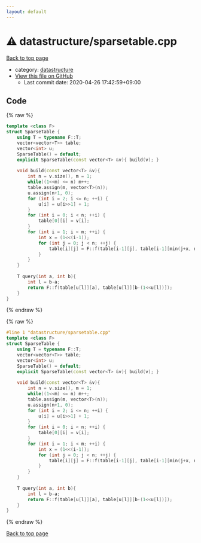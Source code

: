```yaml
---
layout: default
---
```


<!-- mathjax config similar to math.stackexchange -->
<script type="text/javascript" async
  src="https://cdnjs.cloudflare.com/ajax/libs/mathjax/2.7.5/MathJax.js?config=TeX-MML-AM_CHTML">
</script>
<script type="text/x-mathjax-config">
  MathJax.Hub.Config({
    TeX: { equationNumbers: { autoNumber: "AMS" }},
    tex2jax: {
      inlineMath: [ ['$','$'] ],
      processEscapes: true
    },
    "HTML-CSS": { matchFontHeight: false },
    displayAlign: "left",
    displayIndent: "2em"
  });
</script>

<script type="text/javascript" src="https://cdnjs.cloudflare.com/ajax/libs/jquery/3.4.1/jquery.min.js"></script>
<script src="https://cdn.jsdelivr.net/npm/jquery-balloon-js@1.1.2/jquery.balloon.min.js" integrity="sha256-ZEYs9VrgAeNuPvs15E39OsyOJaIkXEEt10fzxJ20+2I=" crossorigin="anonymous"></script>
<script type="text/javascript" src="../../assets/js/copy-button.js"></script>
<link rel="stylesheet" href="../../assets/css/copy-button.css" />


# :warning: datastructure/sparsetable.cpp

<a href="../../index.html">Back to top page</a>

* category: <a href="../../index.html#8dc87745f885a4cc532acd7b15b8b5fe">datastructure</a>
* <a href="{{ site.github.repository_url }}/blob/master/datastructure/sparsetable.cpp">View this file on GitHub</a>
    - Last commit date: 2020-04-26 17:42:59+09:00




## Code

<a id="unbundled"></a>
{% raw %}
```cpp
template <class F>
struct SparseTable {
    using T = typename F::T;
    vector<vector<T>> table;
    vector<int> u;
    SparseTable() = default;
    explicit SparseTable(const vector<T> &v){ build(v); }
 
    void build(const vector<T> &v){
        int n = v.size(), m = 1;
        while((1<<m) <= n) m++;
        table.assign(m, vector<T>(n));
        u.assign(n+1, 0);
        for (int i = 2; i <= n; ++i) {
            u[i] = u[i>>1] + 1;
        }
        for (int i = 0; i < n; ++i) {
            table[0][i] = v[i];
        }
        for (int i = 1; i < m; ++i) {
            int x = (1<<(i-1));
            for (int j = 0; j < n; ++j) {
                table[i][j] = F::f(table[i-1][j], table[i-1][min(j+x, n-1)]);
            }
        }
    }
 
    T query(int a, int b){
        int l = b-a;
        return F::f(table[u[l]][a], table[u[l]][b-(1<<u[l])]);
    }
}
```
{% endraw %}

<a id="bundled"></a>
{% raw %}
```cpp
#line 1 "datastructure/sparsetable.cpp"
template <class F>
struct SparseTable {
    using T = typename F::T;
    vector<vector<T>> table;
    vector<int> u;
    SparseTable() = default;
    explicit SparseTable(const vector<T> &v){ build(v); }
 
    void build(const vector<T> &v){
        int n = v.size(), m = 1;
        while((1<<m) <= n) m++;
        table.assign(m, vector<T>(n));
        u.assign(n+1, 0);
        for (int i = 2; i <= n; ++i) {
            u[i] = u[i>>1] + 1;
        }
        for (int i = 0; i < n; ++i) {
            table[0][i] = v[i];
        }
        for (int i = 1; i < m; ++i) {
            int x = (1<<(i-1));
            for (int j = 0; j < n; ++j) {
                table[i][j] = F::f(table[i-1][j], table[i-1][min(j+x, n-1)]);
            }
        }
    }
 
    T query(int a, int b){
        int l = b-a;
        return F::f(table[u[l]][a], table[u[l]][b-(1<<u[l])]);
    }
}

```
{% endraw %}

<a href="../../index.html">Back to top page</a>

